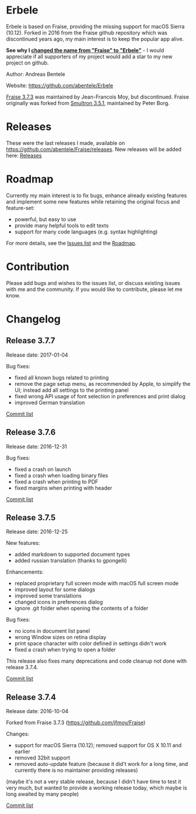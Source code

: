 # Erbele

Erbele is based on Fraise, providing the missing support for macOS Sierra (10.12).
Forked in 2016 from the Fraise github repository which was discontinued years ago, my main interest is to keep the popular app alive.

**See why I [changed the name from "Fraise" to "Erbele"](https://github.com/abentele/Erbele/wiki/Changed-the-name-from-%22Fraise%22-to-%22Erbele%22)** - I would appreciate if all supporters of my project would add a star to my new project on github.

Author: Andreas Bentele

Website: https://github.com/abentele/Erbele

[Fraise 3.7.3](https://github.com/jfmoy/Fraise) was maintained by Jean-Francois Moy, but discontinued.
Fraise originally was forked from [Smultron 3.5.1](https://sourceforge.net/projects/smultron/), maintained by Peter Borg.

# Releases

These were the last releases I made, available on https://github.com/abentele/Fraise/releases.
New releases will be added here: [Releases](https://github.com/abentele/Erbele/releases)

# Roadmap

Currently my main interest is to fix bugs, enhance already existing features and implement some new features while retaining the original focus and feature-set:
* powerful, but easy to use
* provide many helpful tools to edit texts
* support for many code languages (e.g. syntax highlighting)

For more details, see the [Issues list](https://github.com/abentele/Erbele/issues) and the [Roadmap](https://github.com/abentele/Erbele/projects/1).

# Contribution

Please add bugs and wishes to the issues list, or discuss existing issues with me and the community.
If you would like to contribute, please let me know.

# Changelog

## Release 3.7.7

Release date: 2017-01-04

Bug fixes:
* fixed all known bugs related to printing
* remove the page setup menu, as recommended by Apple, to simplify the UI; instead add all settings to the printing panel
* fixed wrong API usage of font selection in preferences and print dialog
* improved German translation

[Commit list](https://github.com/abentele/Erbele/compare/3.7.6...3.7.7)

## Release 3.7.6

Release date: 2016-12-31

Bug fixes:
* fixed a crash on launch
* fixed a crash when loading binary files
* fixed a crash when printing to PDF
* fixed margins when printing with header

[Commit list](https://github.com/abentele/Erbele/compare/3.7.5...3.7.6)

## Release 3.7.5

Release date: 2016-12-25

New features:
* added markdown to supported document types
* added russian translation (thanks to gpongelli)

Enhancements:
* replaced proprietary full screen mode with macOS full screen mode
* improved layout for some dialogs
* improved some translations
* changed icons in preferences dialog
* ignore .git folder when opening the contents of a folder

Bug fixes:
* no icons in document list panel
* wrong Window sizes on retina display
* print space character with color defined in settings didn't work
* fixed a crash when trying to open a folder

This release also fixes many deprecations and code cleanup not done with release 3.7.4.

[Commit list](https://github.com/abentele/Erbele/compare/3.7.4...3.7.5)

## Release 3.7.4

Release date: 2016-10-04

Forked from Fraise 3.7.3 (https://github.com/jfmoy/Fraise)

Changes:
* support for macOS Sierra (10.12); removed support for OS X 10.11 and earlier
* removed 32bit support
* removed auto-update feature (because it did't work for a long time, and currently there is no maintainer providing releases)

(maybe it's not a very stable release, because I didn't have time to test it very much, but wanted to provide a working release today, which maybe is long awaited by many people)

[Commit list](https://github.com/abentele/Erbele/compare/3.7.3...3.7.4)
